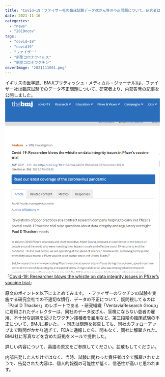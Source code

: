 ```yaml
---
title: "Covid―19：ファイザー社の臨床試験データ改ざん等の不正問題について、研究者は内部告発"
date: 2021-11-16
categories: 
  - "news"
  - "2019ncov"
tags: 
  - "covid―19"
  - "covid19"
  - "ファイザー"
  - "新型コロナウイルス"
  - "新型コロナワクチン"
coverImage: "2021111001.png"
---
```


イギリスの医学誌、BMJ(ブリティッシュ・メディカル・ジャーナル)は、ファイザー社は臨床試験でのデータ不正問題について、研究者より、内部告発の記事を公開しました。![](images/2021111001.png) 「[Covid-19: Researcher blows the whistle on data integrity issues in Pfizer’s vaccine trial](https://www.bmj.com/content/375/bmj.n2635)」

原文のポイントを以下にまとめてみます。 ・ファイザーのワクチンの試験を実施する研究会社での不適切な慣行、データの不正について、疑問視してるのは「Paul D Thacker」のレポートである ・研究組織「VentaviaResearch Group」に雇用されたディレクターは、同社のデータ改ざん、盲検にならない患者の雇用、不十分な訓練を受けたワクチン接種者を雇用など、第三段階の臨床試験の不正について、BMJに暴いた。 ・同氏は問題を報告しても、同社のフォローアップまで時間がかかり過ぎて、FDAに通報したら、間もなく、同社に解雇された。BMJ社に写真などを含めた証拠をメールで提供した。

詳しい内容について、英語の原文をご参照してください。拡散もしてください。

内部告発した人だけではなく、当時、試験に関わった責任者は全て解雇されたようで、告発された内容は、個人的報復の可能性が低く、信憑性が高いと思われます。
